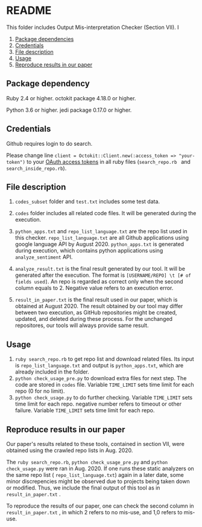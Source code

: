 # README

This folder includes Output Mis-interpretation Checker (Section VII). I

1. [Package dependencies](#depend)
2. [Credentials](#credentials)
3. [File description](#file)
4. [Usage](#usage)
5. [Reproduce results in our paper](#reproduce)



## Package dependency <a name="depend"></a>

Ruby 2.4 or higher. octokit package 4.18.0 or higher.

Python 3.6 or higher. jedi package 0.17.0 or higher.



## Credentials <a name="credentials"></a>

Github requires login to do search.

Please change line `client = Octokit::Client.new(:access_token => "your-token")` to your [OAuth access tokens](http://developer.github.com/v3/oauth/) in all ruby files (`search_repo.rb ` and `search_inside_repo.rb`). 



## File description <a name="file"></a>

1. `codes_subset` folder and `test.txt` includes some test data.

2. `codes` folder includes all related code files. It will be generated during the execution.
3. `python_apps.txt` and `repo_list_language.txt` are the repo list used in this checker. `repo_list_language.txt` are all Github applications using google language API by August 2020. `python_apps.txt` is generated during execution, which contains python applications using `analyze_sentiment` API.
4. `analyze_result.txt` is the final result generated by our tool. It will be generated after the execution. The format is `[USERNAME/REPO] \t [# of fields used]`. An repo is regarded as correct only when the second column equals to 2. Negative value refers to an execution error.

5. `result_in_paper.txt` is the final result used in our paper, which is obtained at August 2020. The result obtained by our tool may differ between two execution, as GitHub repositories might be created, updated, and deleted during these process. For the unchanged repositores, our tools will always provide same result.





## Usage <a name="usage"></a>

1. `ruby search_repo.rb` to get repo list and download related files. Its input is `repo_list_language.txt` and output is `python_apps.txt`, which are already included in the folder.
2. `python check_usage_pre.py` to download extra files for next step. The code are stored in `codes` file. Variable `TIME_LIMIT` sets time limit for each repo (0 for no limit).
3. `python check_usage.py` to do further checking. Variable `TIME_LIMIT` sets time limit for each repo. negative number refers to timeout or other failure. Variable `TIME_LIMIT` sets time limit for each repo.



## Reproduce results in our paper <a name="reproduce"></a>

Our paper's results related to these tools, contained in section VII, were obtained using the crawled repo lists in Aug. 2020. 

The `ruby search_repo.rb`, `python check_usage_pre.py` and `python check_usage.py` were ran in Aug. 2020. If one runs these static analyzers on the same repo list ( `repo_list_language.txt`) again in a later date, some minor discrepencies might be observed due to projects being taken down or modified. Thus, we include the final output of this tool as in `result_in_paper.txt` . 

To reproduce the results of our paper, one can check the second column in  `result_in_paper.txt` , in which 2 refers to no mis-use, and 1,0 refers to mis-use.